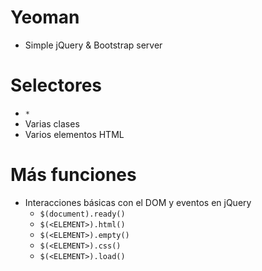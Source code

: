 # Yeoman

- Simple jQuery & Bootstrap server

# Selectores

- `*`
- Varias clases
- Varios elementos HTML

# Más funciones

- Interacciones básicas con el DOM y eventos en jQuery
   - `$(document).ready()`
   - `$(<ELEMENT>).html()`
   - `$(<ELEMENT>).empty()`
   - `$(<ELEMENT>).css()`
   - `$(<ELEMENT>).load()`


